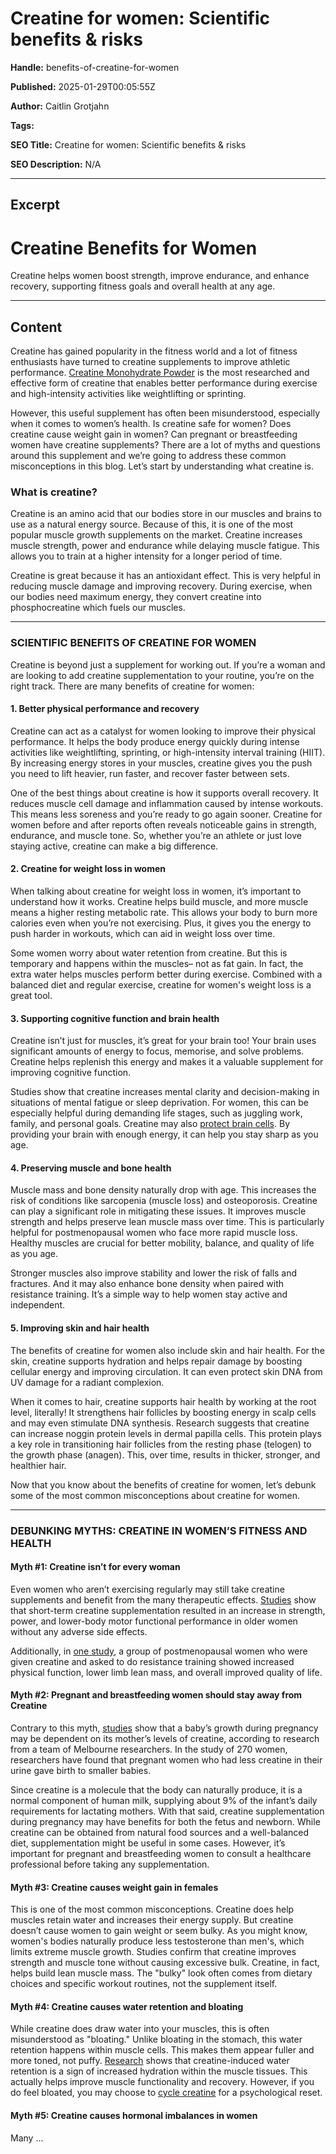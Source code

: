 # Creatine for women: Scientific benefits & risks

**Handle:** benefits-of-creatine-for-women

**Published:** 2025-01-29T00:05:55Z

**Author:** Caitlin Grotjahn

**Tags:** 

**SEO Title:** Creatine for women: Scientific benefits & risks

**SEO Description:** N/A

---

## Excerpt

# Creatine Benefits for Women

Creatine helps women boost strength, improve endurance, and enhance recovery, supporting fitness goals and overall health at any age.

---

## Content

Creatine has gained popularity in the fitness world and a lot of fitness enthusiasts have turned to creatine supplements to improve athletic performance. [Creatine Monohydrate Powder](https://www.vpa.com.au/products/creatine-monohydrate) is the most researched and effective form of creatine that enables better performance during exercise and high-intensity activities like weightlifting or sprinting.

However, this useful supplement has often been misunderstood, especially when it comes to women’s health. Is creatine safe for women? Does creatine cause weight gain in women? Can pregnant or breastfeeding women have creatine supplements? There are a lot of myths and questions around this supplement and we’re going to address these common misconceptions in this blog. Let’s start by understanding what creatine is.

### What is creatine?

Creatine is an amino acid that our bodies store in our muscles and brains to use as a natural energy source. Because of this, it is one of the most popular muscle growth supplements on the market. Creatine increases muscle strength, power and endurance while delaying muscle fatigue. This allows you to train at a higher intensity for a longer period of time.

Creatine is great because it has an antioxidant effect. This is very helpful in reducing muscle damage and improving recovery. During exercise, when our bodies need maximum energy, they convert creatine into phosphocreatine which fuels our muscles.

---

### SCIENTIFIC BENEFITS OF CREATINE FOR WOMEN

Creatine is beyond just a supplement for working out. If you’re a woman and are looking to add creatine supplementation to your routine, you’re on the right track. There are many benefits of creatine for women:

#### 1. Better physical performance and recovery

Creatine can act as a catalyst for women looking to improve their physical performance. It helps the body produce energy quickly during intense activities like weightlifting, sprinting, or high-intensity interval training (HIIT). By increasing energy stores in your muscles, creatine gives you the push you need to lift heavier, run faster, and recover faster between sets.

One of the best things about creatine is how it supports overall recovery. It reduces muscle cell damage and inflammation caused by intense workouts. This means less soreness and you’re ready to go again sooner. Creatine for women before and after reports often reveals noticeable gains in strength, endurance, and muscle tone. So, whether you’re an athlete or just love staying active, creatine can make a big difference.

#### 2. Creatine for weight loss in women

When talking about creatine for weight loss in women, it’s important to understand how it works. Creatine helps build muscle, and more muscle means a higher resting metabolic rate. This allows your body to burn more calories even when you’re not exercising. Plus, it gives you the energy to push harder in workouts, which can aid in weight loss over time.

Some women worry about water retention from creatine. But this is temporary and happens within the muscles– not as fat gain. In fact, the extra water helps muscles perform better during exercise. Combined with a balanced diet and regular exercise, creatine for women's weight loss is a great tool.

#### 3. Supporting cognitive function and brain health

Creatine isn’t just for muscles, it’s great for your brain too! Your brain uses significant amounts of energy to focus, memorise, and solve problems. Creatine helps replenish this energy and makes it a valuable supplement for improving cognitive function.

Studies show that creatine increases mental clarity and decision-making in situations of mental fatigue or sleep deprivation. For women, this can be especially helpful during demanding life stages, such as juggling work, family, and personal goals. Creatine may also [protect brain cells](https://pmc.ncbi.nlm.nih.gov/articles/PMC2886719/#:~:text=Although%20many%20of%20the%20molecular,Parkinson's%2C%20ALS%2C%20and%20Huntington's.). By providing your brain with enough energy, it can help you stay sharp as you age.

#### 4. Preserving muscle and bone health

Muscle mass and bone density naturally drop with age. This increases the risk of conditions like sarcopenia (muscle loss) and osteoporosis. Creatine can play a significant role in mitigating these issues. It improves muscle strength and helps preserve lean muscle mass over time. This is particularly helpful for postmenopausal women who face more rapid muscle loss. Healthy muscles are crucial for better mobility, balance, and quality of life as you age.

Stronger muscles also improve stability and lower the risk of falls and fractures. And it may also enhance bone density when paired with resistance training. It’s a simple way to help women stay active and independent.

#### 5. Improving skin and hair health

The benefits of creatine for women also include skin and hair health. For the skin, creatine supports hydration and helps repair damage by boosting cellular energy and improving circulation. It can even protect skin DNA from UV damage for a radiant complexion.

When it comes to hair, creatine supports hair health by working at the root level, literally! It strengthens hair follicles by boosting energy in scalp cells and may even stimulate DNA synthesis. Research suggests that creatine can increase noggin protein levels in dermal papilla cells. This protein plays a key role in transitioning hair follicles from the resting phase (telogen) to the growth phase (anagen). This, over time, results in thicker, stronger, and healthier hair.

Now that you know about the benefits of creatine for women, let’s debunk some of the most common misconceptions about creatine for women.

---

### DEBUNKING MYTHS: CREATINE IN WOMEN’S FITNESS AND HEALTH

#### Myth #1: Creatine isn’t for every woman

Even women who aren’t exercising regularly may still take creatine supplements and benefit from the many therapeutic effects. [Studies](https://pubmed.ncbi.nlm.nih.gov/17943308/) show that short-term creatine supplementation resulted in an increase in strength, power, and lower-body motor functional performance in older women without any adverse side effects.

Additionally, in [one study](https://pmc.ncbi.nlm.nih.gov/articles/PMC7998865/), a group of postmenopausal women who were given creatine and asked to do resistance training showed increased physical function, lower limb lean mass, and overall improved quality of life.

#### Myth #2: Pregnant and breastfeeding women should stay away from Creatine

Contrary to this myth, [studies](https://www.monash.edu/medicine/news/latest/2016-articles/creatine-a-vital-breakthrough-for-baby-health#:~:text=In%20the%20study%20of%20270,throughout%20the%20length%20of%20pregnancy.) show that a baby’s growth during pregnancy may be dependent on its mother’s levels of creatine, according to research from a team of Melbourne researchers. In the study of 270 women, researchers have found that pregnant women who had less creatine in their urine gave birth to smaller babies.

Since creatine is a molecule that the body can naturally produce, it is a normal component of human milk, supplying about 9% of the infant’s daily requirements for lactating mothers. With that said, creatine supplementation during pregnancy may have benefits for both the fetus and newborn. While creatine can be obtained from natural food sources and a well-balanced diet, supplementation might be useful in some cases. However, it’s important for pregnant and breastfeeding women to consult a healthcare professional before taking any supplementation.

#### Myth #3: Creatine causes weight gain in females

This is one of the most common misconceptions. Creatine does help muscles retain water and increases their energy supply. But creatine doesn’t cause women to gain weight or seem bulky. As you might know, women's bodies naturally produce less testosterone than men's, which limits extreme muscle growth. Studies confirm that creatine improves strength and muscle tone without causing excessive bulk. Creatine, in fact, helps build lean muscle mass. The "bulky" look often comes from dietary choices and specific workout routines, not the supplement itself.

#### Myth #4: Creatine causes water retention and bloating

While creatine does draw water into your muscles, this is often misunderstood as "bloating." Unlike bloating in the stomach, this water retention happens within muscle cells. This makes them appear fuller and more toned, not puffy. [Research](https://pmc.ncbi.nlm.nih.gov/articles/PMC155510/) shows that creatine-induced water retention is a sign of increased hydration within the muscle tissues. This actually helps improve muscle functionality and recovery. However, if you do feel bloated, you may choose to [cycle creatine](https://www.vpa.com.au/blogs/supplements/do-you-need-to-cycle-creatine) for a psychological reset.

#### Myth #5: Creatine causes hormonal imbalances in women

Many ...

